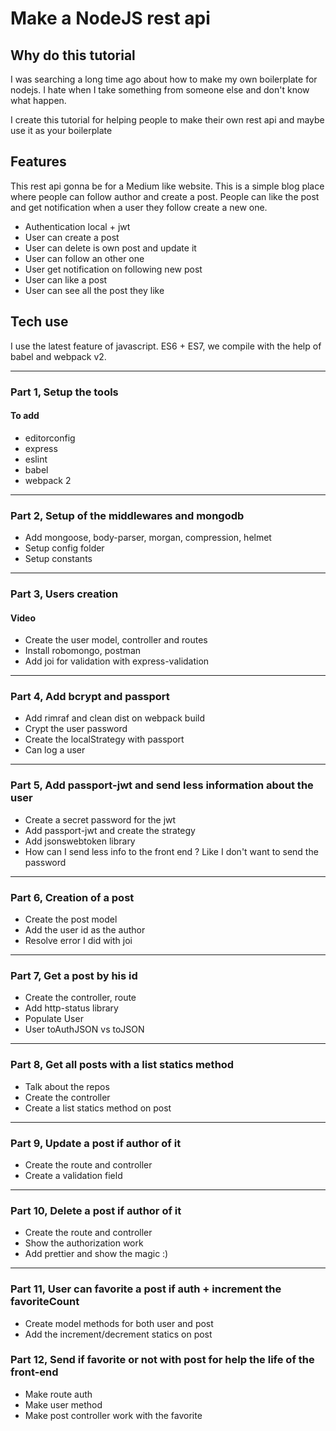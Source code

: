 # Make a NodeJS rest api

## Why do this tutorial

I was searching a long time ago about how to make my own boilerplate for nodejs. I hate when I take something from someone else and don't know what happen.

I create this tutorial for helping people to make their own rest api and maybe use it as your boilerplate

## Features

This rest api gonna be for a Medium like website. This is a simple blog place where people can follow author and create a post. People can like the post and get notification when a user they follow create a new one.

- Authentication local + jwt
- User can create a post
- User can delete is own post and update it
- User can follow an other one
- User get notification on following new post
- User can like a post
- User can see all the post they like

## Tech use

I use the latest feature of javascript. ES6 + ES7, we compile with the help of babel and webpack v2.

---

### Part 1, Setup the tools



#### To add

- editorconfig
- express
- eslint
- babel
- webpack 2

---

### Part 2, Setup of the middlewares and mongodb



- Add mongoose, body-parser, morgan, compression, helmet
- Setup config folder
- Setup constants

---

### Part 3, Users creation

#### Video


- Create the user model, controller and routes
- Install robomongo, postman
- Add joi for validation with express-validation

---

### Part 4, Add bcrypt and passport


- Add rimraf and clean dist on webpack build
- Crypt the user password
- Create the localStrategy with passport
- Can log a user

---

### Part 5, Add passport-jwt and send less information about the user


- Create a secret password for the jwt
- Add passport-jwt and create the strategy
- Add jsonswebtoken library
- How can I send less info to the front end ? Like I don't want to send the password

---

### Part 6, Creation of a post


- Create the post model
- Add the user id as the author
- Resolve error I did with joi

---

### Part 7, Get a post by his id


- Create the controller, route
- Add http-status library
- Populate User
- User toAuthJSON vs toJSON

---

### Part 8, Get all posts with a list statics method


- Talk about the repos
- Create the controller
- Create a list statics method on post

---

### Part 9, Update a post if author of it


- Create the route and controller
- Create a validation field

---

### Part 10, Delete a post if author of it


- Create the route and controller
- Show the authorization work
- Add prettier and show the magic :)

---

### Part 11, User can favorite a post if auth + increment the favoriteCount


- Create model methods for both user and post
- Add the increment/decrement statics on post

### Part 12, Send if favorite or not with post for help the life of the front-end


- Make route auth
- Make user method
- Make post controller work with the favorite
